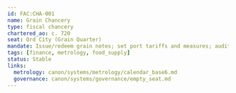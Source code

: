 ```yaml
---
id: FAC:CHA-001
name: Grain Chancery
type: fiscal chancery
chartered_ao: c. 720
seat: Ord City (Grain Quarter)
mandate: Issue/redeem grain notes; set port tariffs and measures; audit flood granaries.
tags: [finance, metrology, food_supply]
status: Stable
links:
  metrology: canon/systems/metrology/calendar_base6.md
  governance: canon/systems/governance/empty_seat.md
---
```

